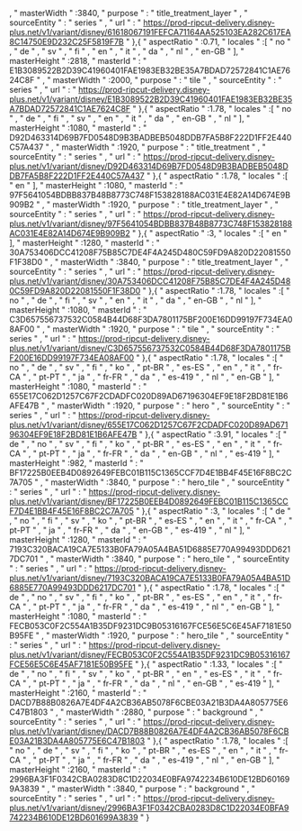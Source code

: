 , " masterWidth " :3840, " purpose " : " title_treatment_layer " , " sourceEntity " : " series " , " url " : " https://prod-ripcut-delivery.disney-plus.net/v1/variant/disney/61618067191FEFCA71164AA525103EA282C617EA8C14750E9D232C25F5819F7B " },{ " aspectRatio " :0.71, " locales " :[ " no " , " de " , " sv " , " fi " , " en " , " it " , " da " , " nl " , " en-GB " ], " masterHeight " :2818, " masterId " : " E1B3089522B2D39C41960401FAE1983EB32BE35A7BDAD72572841C1AE7624C8F " , " masterWidth " :2000, " purpose " : " tile " , " sourceEntity " : " series " , " url " : " https://prod-ripcut-delivery.disney-plus.net/v1/variant/disney/E1B3089522B2D39C41960401FAE1983EB32BE35A7BDAD72572841C1AE7624C8F " },{ " aspectRatio " :1.78, " locales " :[ " no " , " de " , " fi " , " sv " , " en " , " it " , " da " , " en-GB " , " nl " ], " masterHeight " :1080, " masterId " : " D92D463314D69B7FD0548D9B3BADBEB5048DDB7FA5B8F222D1FF2E440C57A437 " , " masterWidth " :1920, " purpose " : " title_treatment " , " sourceEntity " : " series " , " url " : " https://prod-ripcut-delivery.disney-plus.net/v1/variant/disney/D92D463314D69B7FD0548D9B3BADBEB5048DDB7FA5B8F222D1FF2E440C57A437 " },{ " aspectRatio " :1.78, " locales " :[ " en " ], " masterHeight " :1080, " masterId " : " 97F5641054BDBB837B48B8773C748F153828188AC031E4E82A14D674E9B909B2 " , " masterWidth " :1920, " purpose " : " title_treatment_layer " , " sourceEntity " : " series " , " url " : " https://prod-ripcut-delivery.disney-plus.net/v1/variant/disney/97F5641054BDBB837B48B8773C748F153828188AC031E4E82A14D674E9B909B2 " },{ " aspectRatio " :3, " locales " :[ " en " ], " masterHeight " :1280, " masterId " : " 30A753406DCC41208F75B85C7DE4F4A245D480C59FD9A820D22081550F1F38D0 " , " masterWidth " :3840, " purpose " : " title_treatment_layer " , " sourceEntity " : " series " , " url " : " https://prod-ripcut-delivery.disney-plus.net/v1/variant/disney/30A753406DCC41208F75B85C7DE4F4A245D480C59FD9A820D22081550F1F38D0 " },{ " aspectRatio " :1.78, " locales " :[ " no " , " de " , " fi " , " sv " , " en " , " it " , " da " , " en-GB " , " nl " ], " masterHeight " :1080, " masterId " : " C3D657556737532C0584B44D68F3DA7801175BF200E16DD99197F734EA08AF00 " , " masterWidth " :1920, " purpose " : " tile " , " sourceEntity " : " series " , " url " : " https://prod-ripcut-delivery.disney-plus.net/v1/variant/disney/C3D657556737532C0584B44D68F3DA7801175BF200E16DD99197F734EA08AF00 " },{ " aspectRatio " :1.78, " locales " :[ " no " , " de " , " sv " , " fi " , " ko " , " pt-BR " , " es-ES " , " en " , " it " , " fr-CA " , " pt-PT " , " ja " , " fr-FR " , " da " , " es-419 " , " nl " , " en-GB " ], " masterHeight " :1080, " masterId " : " 655E17C062D1257C67F2CDADFC020D89AD67196304EF9E18F2BD81E1B6AFE47B " , " masterWidth " :1920, " purpose " : " hero " , " sourceEntity " : " series " , " url " : " https://prod-ripcut-delivery.disney-plus.net/v1/variant/disney/655E17C062D1257C67F2CDADFC020D89AD67196304EF9E18F2BD81E1B6AFE47B " },{ " aspectRatio " :3.91, " locales " :[ " de " , " no " , " sv " , " fi " , " ko " , " pt-BR " , " es-ES " , " en " , " it " , " fr-CA " , " pt-PT " , " ja " , " fr-FR " , " da " , " en-GB " , " nl " , " es-419 " ], " masterHeight " :982, " masterId " : " BF17225B0EEB4D0892649FEBC01B115C1365CCF7D4E1BB4F45E16F8BC2C7A705 " , " masterWidth " :3840, " purpose " : " hero_tile " , " sourceEntity " : " series " , " url " : " https://prod-ripcut-delivery.disney-plus.net/v1/variant/disney/BF17225B0EEB4D0892649FEBC01B115C1365CCF7D4E1BB4F45E16F8BC2C7A705 " },{ " aspectRatio " :3, " locales " :[ " de " , " no " , " fi " , " sv " , " ko " , " pt-BR " , " es-ES " , " en " , " it " , " fr-CA " , " pt-PT " , " ja " , " fr-FR " , " da " , " en-GB " , " es-419 " , " nl " ], " masterHeight " :1280, " masterId " : " 7193C320BACA19CA7E5133B0FA79A05A4BA51D6885E770A99493DDD6217DC701 " , " masterWidth " :3840, " purpose " : " hero_tile " , " sourceEntity " : " series " , " url " : " https://prod-ripcut-delivery.disney-plus.net/v1/variant/disney/7193C320BACA19CA7E5133B0FA79A05A4BA51D6885E770A99493DDD6217DC701 " },{ " aspectRatio " :1.78, " locales " :[ " de " , " no " , " sv " , " fi " , " ko " , " pt-BR " , " es-ES " , " en " , " it " , " fr-CA " , " pt-PT " , " ja " , " fr-FR " , " da " , " es-419 " , " nl " , " en-GB " ], " masterHeight " :1080, " masterId " : " FECB053C0F2C554A1B35DF9231DC9B05316167FCE56E5C6E45AF7181E50B95FE " , " masterWidth " :1920, " purpose " : " hero_tile " , " sourceEntity " : " series " , " url " : " https://prod-ripcut-delivery.disney-plus.net/v1/variant/disney/FECB053C0F2C554A1B35DF9231DC9B05316167FCE56E5C6E45AF7181E50B95FE " },{ " aspectRatio " :1.33, " locales " :[ " de " , " no " , " fi " , " sv " , " ko " , " pt-BR " , " en " , " es-ES " , " it " , " fr-CA " , " pt-PT " , " ja " , " fr-FR " , " da " , " nl " , " en-GB " , " es-419 " ], " masterHeight " :2160, " masterId " : " DACD7B88B0826A7E4DF4A2CB36AB5078F6CBE03A21B3DA4A805775E6C47B1803 " , " masterWidth " :2880, " purpose " : " background " , " sourceEntity " : " series " , " url " : " https://prod-ripcut-delivery.disney-plus.net/v1/variant/disney/DACD7B88B0826A7E4DF4A2CB36AB5078F6CBE03A21B3DA4A805775E6C47B1803 " },{ " aspectRatio " :1.78, " locales " :[ " no " , " de " , " sv " , " fi " , " ko " , " pt-BR " , " es-ES " , " en " , " it " , " fr-CA " , " pt-PT " , " ja " , " fr-FR " , " da " , " es-419 " , " nl " , " en-GB " ], " masterHeight " :2160, " masterId " : " 2996BA3F1F0342CBA0283D8C1D22034E0BFA9742234B610DE12BD601699A3839 " , " masterWidth " :3840, " purpose " : " background " , " sourceEntity " : " series " , " url " : " https://prod-ripcut-delivery.disney-plus.net/v1/variant/disney/2996BA3F1F0342CBA0283D8C1D22034E0BFA9742234B610DE12BD601699A3839 " }
